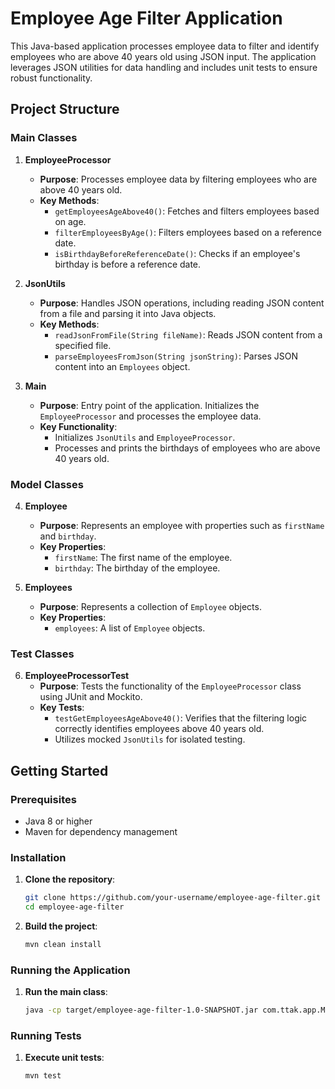 # Employee Age Filter Application

This Java-based application processes employee data to filter and identify employees who are above 40 years old using JSON input. The application leverages JSON utilities for data handling and includes unit tests to ensure robust functionality.

## Project Structure

### Main Classes

1. **EmployeeProcessor**
    - **Purpose**: Processes employee data by filtering employees who are above 40 years old.
    - **Key Methods**:
        - `getEmployeesAgeAbove40()`: Fetches and filters employees based on age.
        - `filterEmployeesByAge()`: Filters employees based on a reference date.
        - `isBirthdayBeforeReferenceDate()`: Checks if an employee's birthday is before a reference date.

2. **JsonUtils**
    - **Purpose**: Handles JSON operations, including reading JSON content from a file and parsing it into Java objects.
    - **Key Methods**:
        - `readJsonFromFile(String fileName)`: Reads JSON content from a specified file.
        - `parseEmployeesFromJson(String jsonString)`: Parses JSON content into an `Employees` object.

3. **Main**
    - **Purpose**: Entry point of the application. Initializes the `EmployeeProcessor` and processes the employee data.
    - **Key Functionality**:
        - Initializes `JsonUtils` and `EmployeeProcessor`.
        - Processes and prints the birthdays of employees who are above 40 years old.

### Model Classes

4. **Employee**
    - **Purpose**: Represents an employee with properties such as `firstName` and `birthday`.
    - **Key Properties**:
        - `firstName`: The first name of the employee.
        - `birthday`: The birthday of the employee.

5. **Employees**
    - **Purpose**: Represents a collection of `Employee` objects.
    - **Key Properties**:
        - `employees`: A list of `Employee` objects.

### Test Classes

6. **EmployeeProcessorTest**
    - **Purpose**: Tests the functionality of the `EmployeeProcessor` class using JUnit and Mockito.
    - **Key Tests**:
        - `testGetEmployeesAgeAbove40()`: Verifies that the filtering logic correctly identifies employees above 40 years old.
        - Utilizes mocked `JsonUtils` for isolated testing.

## Getting Started

### Prerequisites
- Java 8 or higher
- Maven for dependency management

### Installation

1. **Clone the repository**:
    ```sh
    git clone https://github.com/your-username/employee-age-filter.git
    cd employee-age-filter
    ```

2. **Build the project**:
    ```sh
    mvn clean install

### Running the Application

1. **Run the main class**:
    ```sh
    java -cp target/employee-age-filter-1.0-SNAPSHOT.jar com.ttak.app.Main
    ```

### Running Tests

1. **Execute unit tests**:
    ```sh
    mvn test

